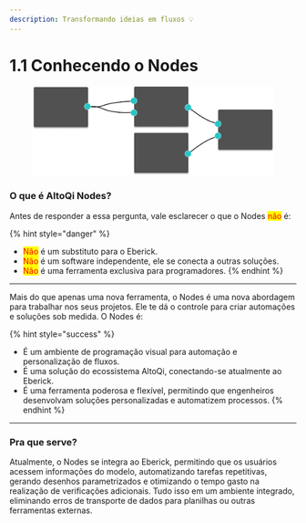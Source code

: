 ```yaml
---
description: Transformando ideias em fluxos 💡
---
```


# 1.1 Conhecendo o Nodes



<figure><img src="../.gitbook/assets/image (1) (1).png" alt=""><figcaption></figcaption></figure>

### O que é AltoQi Nodes?

Antes de responder a essa pergunta, vale esclarecer o que o Nodes <mark style="color:red;">não</mark> é:

{% hint style="danger" %}
* <mark style="color:red;">Não</mark> é um substituto para o Eberick.
* <mark style="color:red;">Não</mark> é um software independente, ele se conecta a outras soluções.
* <mark style="color:red;">Não</mark> é uma ferramenta exclusiva para programadores.
{% endhint %}

***

Mais do que apenas uma nova ferramenta, o Nodes é uma nova abordagem para trabalhar nos seus projetos. Ele te dá o controle para criar automações e soluções sob medida. O Nodes é:&#x20;

{% hint style="success" %}
* É um ambiente de programação visual para automação e personalização de fluxos.
* É uma solução do ecossistema AltoQi, conectando-se atualmente ao Eberick.
* É uma ferramenta poderosa e flexível, permitindo que engenheiros desenvolvam soluções personalizadas e automatizem processos.
{% endhint %}

***

### Pra que serve?

Atualmente, o Nodes se integra ao Eberick, permitindo que os usuários acessem informações do modelo, automatizando tarefas repetitivas, gerando desenhos parametrizados e otimizando o tempo gasto na realização de verificações adicionais. Tudo isso em um ambiente integrado, eliminando erros de transporte de dados para planilhas ou outras ferramentas externas.

